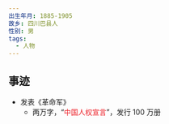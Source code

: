 ```yaml
---
出生年月: 1885-1905
故乡: 四川巴县人
性别: 男
tags:
  - 人物
---
```

## 事迹
- 发表《革命军》
	- 两万字，“<font color=#ed1c24>中国人权宣言</font>”，发行 100 万册